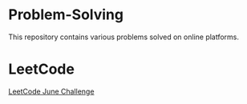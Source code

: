 # Problem-Solving
This repository contains various problems solved on online platforms.

# LeetCode
[LeetCode June Challenge](https://github.com/rohitkumar-rk/Problem-Solving/tree/master/LeetCode/June%20Challenge)

